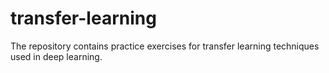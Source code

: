 # transfer-learning
The repository contains practice exercises for transfer learning techniques used in deep learning.
